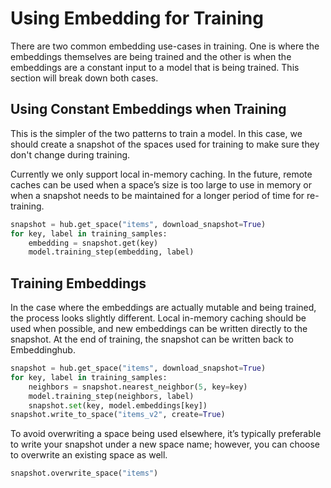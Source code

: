 # Using Embedding for Training

There are two common embedding use-cases in training. One is where the embeddings themselves are being trained and the other is when the embeddings are a constant input to a model that is being trained. This section will break down both cases.

## Using Constant Embeddings when Training
This is the simpler of the two patterns to train a model. In this case, we should create a snapshot of the spaces used for training to make sure they don't change during training.

Currently we only support local in-memory caching. In the future, remote caches can be used when a space’s size is too large to use in memory or when a snapshot needs to be maintained for a longer period of time for re-training.

```py
snapshot = hub.get_space("items", download_snapshot=True)
for key, label in training_samples:
	embedding = snapshot.get(key)
	model.training_step(embedding, label)
```

## Training Embeddings
In the case where the embeddings are actually mutable and being trained, the process looks slightly different. Local in-memory caching should be used when possible, and new embeddings can be written directly to the snapshot. At the end of training, the snapshot can be written back to Embeddinghub.

```py
snapshot = hub.get_space("items", download_snapshot=True)
for key, label in training_samples:
	neighbors = snapshot.nearest_neighbor(5, key=key)
	model.training_step(neighbors, label)
	snapshot.set(key, model.embeddings[key])
snapshot.write_to_space("items_v2", create=True)
```

To avoid overwriting a space being used elsewhere, it’s typically preferable to write your snapshot under a new space name; however, you can choose to overwrite an existing space as well.

```py
snapshot.overwrite_space("items")
```
